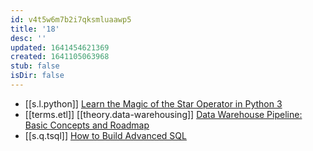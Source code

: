```yaml
---
id: v4t5w6m7b2i7qksmluaawp5
title: '18'
desc: ''
updated: 1641454621369
created: 1641105063968
stub: false
isDir: false
---
```



- [[s.l.python]] [Learn the Magic of the Star Operator in Python 3](https://python.plainenglish.io/learn-the-magic-of-the-star-operator-in-python-3-b13804abe966)
- [[terms.etl]] [[theory.data-warehousing]] [Data Warehouse Pipeline: Basic Concepts and Roadmap](https://towardsdatascience.com/building-a-data-warehouse-pipeline-basic-concepts-roadmap-d14032890ab6)
- [[s.q.tsql]] [How to Build Advanced SQL](https://betterprogramming.pub/how-to-build-advanced-sql-798d615ba323)

